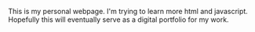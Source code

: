 This is my personal webpage. I'm trying to learn more html and javascript. Hopefully this will eventually serve as a digital portfolio for my work. 
